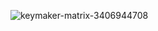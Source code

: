 ![keymaker-matrix-3406944708](https://github.com/user-attachments/assets/67b752d8-cf89-400d-8168-733fd92b0260)
